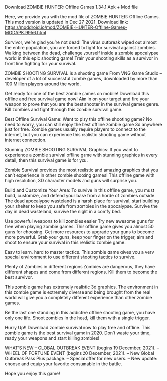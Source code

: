 Download ZOMBIE HUNTER: Offline Games 1.34.1 Apk + Mod file

Here, we provide you with the mod file of ZOMBIE HUNTER: Offline Games. This mod version is updated in Dec 27, 2021. 
Download link: https://moddroid.io/mod/ZOMBIE-HUNTER-Offline-Games-MODAPK.9956.html

Survivor, we’re glad you’re not dead! The virus outbreak wiped out almost the entire population, you are forced to fight for survival against zombies. Walking between the dead, challenge yourself inside a zombie apocalypse world in this epic shooting game! Train your shooting skills as a survivor in front line fighting for your survival.

ZOMBIE SHOOTING SURVIVAL is a shooting game From VNG Game Studio – developer of a lot of successful zombie games, downloaded by more than 100 Million players around the world.

Get ready for one of the best zombie games on mobile! Download this offline and free survival game now! Aim in on your target and fire your weapon to prove that you are the best shooter in the survival games genre. Kill zombies and fight through this zombie survival game.

Best Offline Survival Game:
Want to play this offline shooting game? No need to worry, you can still enjoy the best offline zombie game 3d anywhere just for free. Zombie games usually require players to connect to the internet, but you can experience this realistic shooting game without internet connection.

Stunning ZOMBIE SHOOTING SURVIVAL Graphics:
If you want to experience a zombie survival offline game with stunning graphics in every detail, then this survival game is for you.

Zombie Survival provides the most realistic and amazing graphics that you can’t experience in other zombie shooting games! This offline game with high resolution, 3D character models and guns will surprise you.

Build and Customize Your Area:
To survive in this offline game, you must build, customize, and defend your base from a horde of zombies outside. The dead apocalypse wasteland is a harsh place for survival, start building your shelter to keep you safe from zombies in the apocalypse. Survive the day in dead wasteland, survive the night in a comfy bed.

Use powerful weapons to kill zombies easier
Try new awesome guns for free when playing zombie games. This offline game gives you almost 50 guns for choosing. Get more resources to upgrade your guns to become more powerful. Grab your guns, keep your finger on the trigger, aim and shoot to ensure your survival in this realistic zombie game.

Easy to learn, hard to master tactics. This zombie game gives you a very special environment to use different shooting tactics to survive.

Plenty of Zombies in different regions
Zombies are dangerous, they have different shapes and come from different regions. Kill them to become the best survivor.

This zombie game has extremely realistic 3d graphics. The environment in this zombie game is extremely diverse and being brought from the real world will give you a completely different experience than other zombie games.

Be the last one standing in this addictive offline shooting game, you have only one life. Shoot zombies in the head, kill them with a single trigger.

Hurry Up!! Download zombie survival now to play free and offline. This zombie game is the best survival game in 2020. Don’t waste your time, ready your weapons and start killing zombies!

WHAT’S NEW
– GLOBAL OUTBREAK EVENT (begins 19 December, 2021).
– WHEEL OF FORTUNE EVENT (begins 20 December, 2021).
– New Global Outbreak Pass Plus package.
– Special offer for new users.
– New update: choose and equip your favorite consumable in the battle.

Hope you enjoy this game! 
